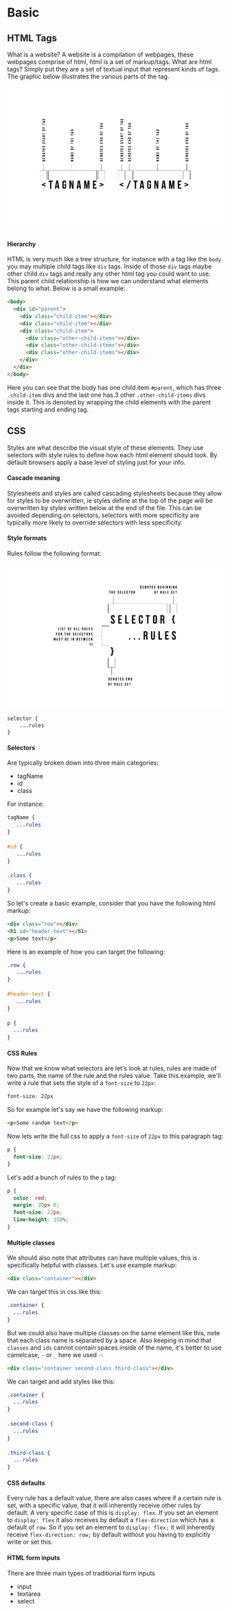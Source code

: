 # Basic 

## HTML Tags

What is a website? A website is a compilation of webpages, these webpages comprise of html, html is a set of markup/tags. What are html tags? Simply put they are a set of textual input that represent kinds of tags. The graphic below illustrates the various parts of the tag.

[![alt text](../../assets/tutorials/music-site/html-tag-explanation.jpg "HTML Tag explanation")](tutorial-assets/img/html-tag-explanation.jpg)

#### Hierarchy
HTML is very much like a tree structure, for instance with a tag like the `body` you may multiple child tags like `div` tags. Inside of those `div` tags maybe other child `div` tags and really any other html tag you could want to use. This parent child relationship is how we can understand what elements belong to what. Below is a small example:

```html
<body>
  <div id="parent">
    <div class="child-item"></div>
    <div class="child-item"></div>
    <div class="child-item">
      <div class="other-child-items"></div>
      <div class="other-child-items"></div>
      <div class="other-child-items"></div>
    </div>
  </div>
</body>
```

Here you can see that the body has one child item `#parent`, which has three `.child-item` divs and the last one has 3 other `.other-child-items` divs inside it. This is denoted by wrapping the child elements with the parent tags starting and ending tag.

## CSS
Styles are what describe the visual style of these elements. They use selectors with style rules to define how each html element should look. By default browsers apply a base level of styling just for your info.

#### Cascade meaning
Stylesheets and styles are called cascading stylesheets because they allow for styles to be overwritten, ie styles define at the top of the page will be overwritten by styles written below at the end of the file. This can be avoided depending on selectors, selectors with more specificity are typically more likely to override selectors with less specificity.  

#### Style formats
Rules follow the following format:

[![alt text](../../assets/tutorials/music-site/css-explanation.jpg "CSS explanation")](tutorial-assets/img/css-explanation.jpg)

```
selector {
    ...rules
}
```

#### Selectors 
Are typically broken down into three main categories:
- tagName
- id
- class

For instance:

```css
tagName {
   ...rules
}

#id {
   ...rules
}

.class {
   ...rules
}
```

So let's create a basic example, consider that you have the following html markup:

```html
<div class="row"></div>
<h1 id="header-text"></h1>
<p>Some text</p>
```

Here is an example of how you can target the following:

```css
.row {
   ...rules
}

#header-text {
   ...rules
}

p {
  ...rules
}
```

#### CSS Rules
Now that we know what selectors are let's look at rules, rules are made of two parts, the name of the rule and the rules value. Take this example, we'll write a rule that sets the style of a `font-size` to `22px`:

```css
font-size: 22px
```

So for example let's say we have the following markup:

```html
<p>Some random text</p>
```

Now lets write the full css to apply a `font-size` of `22px` to this paragraph tag:

```css
p {
  font-size: 22px;
}
```

Let's add a bunch of rules to the `p` tag:

```css
p {
  color: red;
  margin: 20px 0;
  font-size: 22px;
  line-height: 150%;
}
```

#### Multiple classes
We should also note that attributes can have multiple values, this is specifically helpful with classes. Let's use example markup:
```html
<div class="container"></div>
```

We can target this in css like this:
```css
.container {
  ...rules
}
```

But we could also have multiple classes on the same element like this, note that each class name is separated by a space. Also keeping in mind that `classes` and `ids` cannot contain spaces inside of the name, it's better to use camelcase, `-` or `_` here we used `-`:
```html
<div class="container second-class third-class"></div>
```

We can target and add styles like this:
```css
.container {
  ...rules
}

.second-class {
  ...rules
}

.third-class {
  ...rules
}
```

#### CSS defaults
Every rule has a default value, there are also cases where if a certain rule is set, with a specific value, that it will inherently receive other rules by default. A very specific case of this is `display: flex`. If you set an element to `display: flex` it also receives by default a `flex-direction` which has a default of `row`. So if you set an element to `display: flex;` it will inherently receive `flex-direction: row;` by default without you having to explicitly write or set this.

#### HTML form inputs

There are three main types of traditional form inputs 
- input
- textarea
- select
